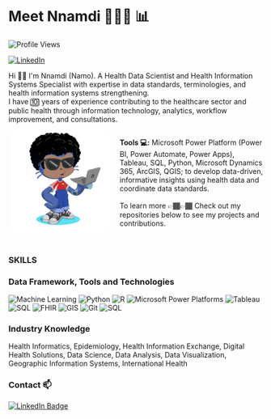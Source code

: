 # Meet Nnamdi 🧑🏽‍💻 📊
![Profile Views](https://komarev.com/ghpvc/?username=nusifoh&label=Profile%20views&color=800080&style=flat)

[<img src="https://cdn.jsdelivr.net/npm/simple-icons@v9/icons/linkedin.svg" alt="LinkedIn" width="24" height="24">](https://www.linkedin.com/in/nnamdiusifoh?)

Hi 👋🏽 I'm Nnamdi (Namo). A Health Data Scientist and Health Information Systems Specialist with expertise in data standards, terminologies, and health information systems strengthening.  
I have 🔟 years of experience contributing to the healthcare sector and public health through information technology, analytics, workflow improvement, and consultations.

<div style="display: flex; align-items: flex-start; gap: 20px;">
  <img src="https://github.com/nusifoh/Namo/blob/main/octocat-1737582204819.png" alt="Custom Octocat" width="200" align="left"/>
  <p>
    <strong>Tools 💻:</strong> Microsoft Power Platform (Power BI, Power Automate, Power Apps), Tableau, SQL, Python, Microsoft Dynamics 365, ArcGIS, QGIS; to develop data-driven, informative insights using health data and coordinate data standards.
    <br><br>
    To learn more 👉🏾👉🏾 Check out my repositories below to see my projects and contributions.
  </p>
</div>

<br clear="all">

### SKILLS
### Data Framework, Tools and Technologies
![Machine Learning](https://img.shields.io/badge/-Machine%20Learning-orange?style=flat-square&logo=tensorflow&logoColor=white)
![Python](https://img.shields.io/badge/-Python-yellow?style=flat-square&logo=python&logoColor=white)
![R](https://img.shields.io/badge/-R-pink?style=flat-square&logo=r&logoColor=white)
![Microsoft Power Platforms](https://img.shields.io/badge/-Microsoft%20Power%20Platforms-blue?style=flat-square&logo=microsoft&logoColor=white)
![Tableau](https://img.shields.io/badge/-Tableau-blue?style=flat-square&logo=tableau&logoColor=white)
![SQL](https://img.shields.io/badge/-SQL-lightgrey?style=flat-square&logo=sql&logoColor=white)
![FHIR](https://img.shields.io/badge/-FHIR-red?style=flat-square&logo=hl7fhir&logoColor=white)
![GIS](https://img.shields.io/badge/GIS-green)
![Git](https://img.shields.io/badge/-Git-red?style=flat-square&logo=git&logoColor=white)
![SQL](https://img.shields.io/badge/-SQL-lightgrey?style=flat-square&logo=sql&logoColor=white)

<!--- ![PowerBI](https://img.shields.io/badge/-PowerBI-blue?style=flat-square&logo=tableau&logoColor=white) --> 


### Industry Knowledge
Health Informatics, Epidemiology, Health Information Exchange, Digital Health Solutions, Data Science, Data Analysis, Data Visualization, Geographic Information Systems, International Health

### Contact 📫
[![LinkedIn Badge](https://img.shields.io/badge/LinkedIn-black)](https://www.linkedin.com/in/nnamdiusifoh?)
